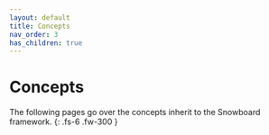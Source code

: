 ```yaml
---
layout: default
title: Concepts
nav_order: 3
has_children: true
---
```


# Concepts

The following pages go over the concepts inherit to the Snowboard framework.
{: .fs-6 .fw-300 }
